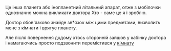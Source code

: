 Це інша планета або інопланетний літальний апарат, 
отже з мобілочки однозначно можна викликати доктора Хто - саме це я і зроблю. 

Доктор обов'язково знайде зв*язок між цими предметами, визволить мене з кімнати і врятує планету.

Але після повернення додому хтось сторонній зайшов у кабінку доктора 
і намагаючись просто подзвонити перемістився у [кімнату](../marshmallow.md)